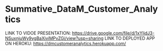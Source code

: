 # Summative_DataM_Customer_Analytics

LINK TO VIDOE PRESENTATION: https://drive.google.com/file/d/1xYIjdJ3-NSuxnjuWy9vgBaXiviMPvZGi/view?usp=sharing 
LINK TO DEPLOYED APP ON HEROKU: https://dmcustomeranalytics.herokuapp.com/
